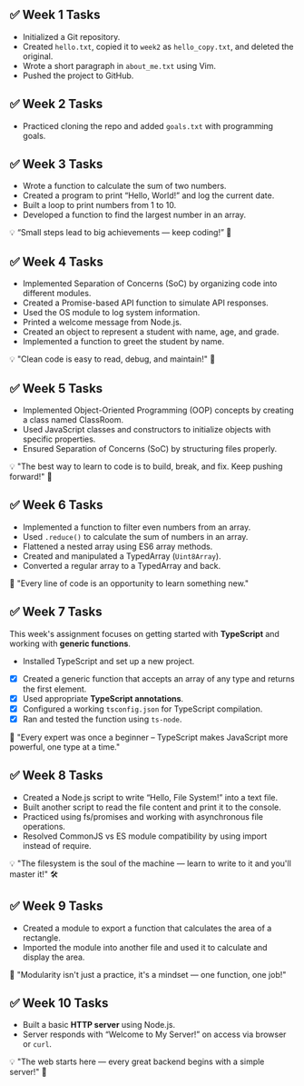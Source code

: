 ## ✅ Week 1 Tasks
- Initialized a Git repository.
- Created `hello.txt`, copied it to `week2` as `hello_copy.txt`, and deleted the original.
- Wrote a short paragraph in `about_me.txt` using Vim.
- Pushed the project to GitHub.

## ✅ Week 2 Tasks 
- Practiced cloning the repo and added `goals.txt` with programming goals.

## ✅ Week 3 Tasks
- Wrote a function to calculate the sum of two numbers.
- Created a program to print “Hello, World!” and log the current date.
- Built a loop to print numbers from 1 to 10.
- Developed a function to find the largest number in an array.

💡 “Small steps lead to big achievements — keep coding!” 🚀

## ✅ Week 4 Tasks
- Implemented Separation of Concerns (SoC) by organizing code into different modules.
- Created a Promise-based API function to simulate API responses.
- Used the OS module to log system information.
- Printed a welcome message from Node.js.
- Created an object to represent a student with name, age, and grade.
- Implemented a function to greet the student by name.

💡 "Clean code is easy to read, debug, and maintain!" 🚀

## ✅ Week 5 Tasks
- Implemented Object-Oriented Programming (OOP) concepts by creating a class named ClassRoom.
- Used JavaScript classes and constructors to initialize objects with specific properties.
- Ensured Separation of Concerns (SoC) by structuring files properly.

💡 "The best way to learn to code is to build, break, and fix. Keep pushing forward!" 🚀

## ✅ Week 6 Tasks
- Implemented a function to filter even numbers from an array.
- Used `.reduce()` to calculate the sum of numbers in an array.
- Flattened a nested array using ES6 array methods.
- Created and manipulated a TypedArray (`Uint8Array`).
- Converted a regular array to a TypedArray and back.

🚀 "Every line of code is an opportunity to learn something new."


## ✅ Week 7 Tasks
This week's assignment focuses on getting started with **TypeScript** and working with **generic functions**.
- Installed TypeScript and set up a new project.
- [x] Created a generic function that accepts an array of any type and returns the first element.
- [x] Used appropriate **TypeScript annotations**.
- [x] Configured a working `tsconfig.json` for TypeScript compilation.
- [x] Ran and tested the function using `ts-node`.

🚀  "Every expert was once a beginner – TypeScript makes JavaScript more powerful, one type at a time."

## ✅ Week 8 Tasks
- Created a Node.js script to write “Hello, File System!” into a text file.
- Built another script to read the file content and print it to the console.
- Practiced using fs/promises and working with asynchronous file operations.
- Resolved CommonJS vs ES module compatibility by using import instead of require.

💡 "The filesystem is the soul of the machine — learn to write to it and you'll master it!" 🛠️

## ✅ Week 9 Tasks
- Created a module to export a function that calculates the area of a rectangle.
- Imported the module into another file and used it to calculate and display the area.

🚀 "Modularity isn't just a practice, it's a mindset — one function, one job!"

## ✅ Week 10 Tasks
- Built a basic **HTTP server** using Node.js.
- Server responds with “Welcome to My Server!” on access via browser or `curl`.

💡 "The web starts here — every great backend begins with a simple server!" 🚀